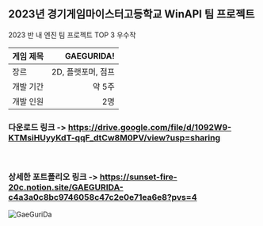 ## 2023년 경기게임마이스터고등학교 WinAPI 팀 프로젝트
2023 반 내 엔진 팀 프로젝트 TOP 3 우수작 <br>

| 게임 제목  | GAEGURIDA! |
| ------------- | -------------: |
| 장르  | 2D, 플랫포머, 점프  |
| 개발 기간  | 약 5주  |
| 개발 인원  | 2명  |

### 다운로드 링크 -> https://drive.google.com/file/d/1092W9-KTMsiHUyyKdT-qqF_dtCw8M0PV/view?usp=sharing  
<br>

### 상세한 포트폴리오 링크 -> https://sunset-fire-20c.notion.site/GAEGURIDA-c4a3a0c8bc9746058c47c2e0e71ea6e8?pvs=4

![GaeGuriDa](https://github.com/Gusdnd01/ProjectJS/assets/98932107/3939a08b-1492-423e-b31a-d9d98ce8a9cb)
